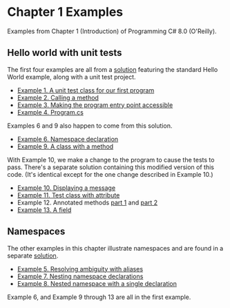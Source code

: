 # Chapter 1 Examples

Examples from Chapter 1 (Introduction) of Programming C# 8.0 (O'Reilly).

## Hello world with unit tests

The first four examples are all from a [solution](HelloWorld)
featuring the standard Hello World example, along with a unit test project.

* [Example 1. A unit test class for our first program](HelloWorld/HelloWorld.Tests/WhenProgramRuns.cs)
* [Example 2. Calling a method](HelloWorld/HelloWorld.Tests/WhenProgramRuns.cs#L17)
* [Example 3. Making the program entry point accessible](HelloWorld/HelloWorld/Program.cs#L5)
* [Example 4. Program.cs](HelloWorld/HelloWorld/Program.cs)

Examples 6 and 9 also happen to come from this solution.

* [Example 6. Namespace declaration](HelloWorld/HelloWorld/Program.cs#L3)
* [Example 9. A class with a method](HelloWorld/HelloWorld/Program.cs#L5)

With Example 10, we make a change to the program to cause the tests to pass.
There's a separate solution containing this modified version of this code.
(It's identical except for the one change described in Example 10.)

* [Example 10. Displaying a message](HelloWorldPassingTests/HelloWorld/Program.cs#L9)
* [Example 11. Test class with attribute](HelloWorldPassingTests/HelloWorld.Tests/WhenProgramRuns.cs#L6)
* Example 12. Annotated methods [part 1](HelloWorldPassingTests/HelloWorld.Tests/WhenProgramRuns.cs#L11) and [part 2](HelloWorldPassingTests/HelloWorld.Tests/WhenProgramRuns.cs#L22)
* [Example 13. A field](HelloWorldPassingTests/HelloWorld.Tests/WhenProgramRuns.cs#L9)

## Namespaces

The other examples in this chapter illustrate namespaces and are found in a
separate [solution](Namespaces).

* [Example 5. Resolving ambiguity with aliases](Namespaces/MyApp/Ambiguity.cs)
* [Example 7. Nesting namespace declarations](Namespaces/MyApp/Storage/NestedNamespaces.cs)
* [Example 8. Nested namespace with a single declaration](Namespaces/MyApp/Storage/DottedNestedNamespaces.cs)

Example 6, and Example 9 through 13 are all in the first example.
